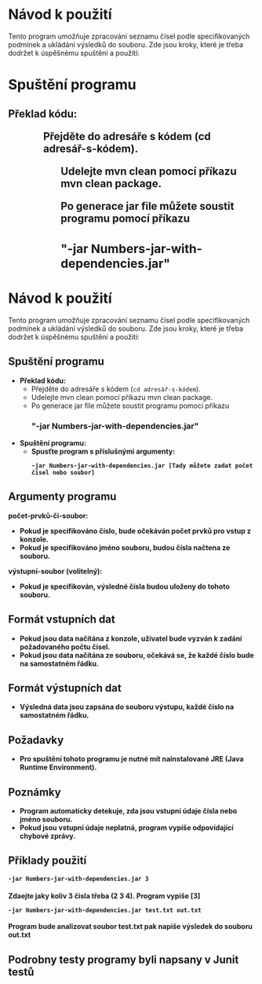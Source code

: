 
<H1>Návod k použití</H1>


<P>Tento program umožňuje zpracování seznamu čísel podle specifikovaných podmínek a ukládání výsledků do souboru. Zde jsou kroky, které je třeba dodržet k úspěšnému spuštění a použití:</P>

<h1><b>Spuštění programu</b></h1>

<h2>Překlad kódu:
  
<ul>
  <ol>Přejděte do adresáře s kódem (cd adresář-s-kódem).
<ol>Udelejte mvn clean pomocí příkazu mvn clean package.</ol>
  <ol>Po generace jar file můžete soustit programu pomocí příkazu <h3><b>"-jar Numbers-jar-with-dependencies.jar"</b></h3></ol>
</ul>
</h2>




<h1>Návod k použití</h1>

<p>Tento program umožňuje zpracování seznamu čísel podle specifikovaných podmínek a ukládání výsledků do souboru. Zde jsou kroky, které je třeba dodržet k úspěšnému spuštění a použití:</p>

<h2>Spuštění programu</h2>

<ul>

  <li><strong>Překlad kódu:</strong>
        <ul>
            <li>Přejděte do adresáře s kódem (<code>cd adresář-s-kódem</code>).</li>
            <li> Udelejte mvn clean pomocí příkazu mvn clean package.</li>
            <li> Po generace jar file můžete soustit programu pomocí příkazu <h3><b>"-jar Numbers-jar-with-dependencies.jar"</li>
        </ul>
    </li>

  <li><strong>Spuštění programu:</strong>
        <ul>
            <li>Spusťte program s příslušnými argumenty:
                <pre><code>-jar Numbers-jar-with-dependencies.jar [Tady můžete zadat počet čisel nebo soubor]</code></pre>
            </li>
        </ul>
    </li>
</ul>

<h2>Argumenty programu</h2>

<p><strong>počet-prvků-či-soubor:</strong></p>
<ul>
    <li>Pokud je specifikováno číslo, bude očekáván počet prvků pro vstup z konzole.</li>
    <li>Pokud je specifikováno jméno souboru, budou čísla načtena ze souboru.</li>
</ul>

<p><strong>výstupní-soubor</strong> (volitelný):</p>
<ul>
    <li>Pokud je specifikován, výsledné čísla budou uloženy do tohoto souboru.</li>
</ul>

<h2>Formát vstupních dat</h2>

<ul>
    <li>Pokud jsou data načítána z konzole, uživatel bude vyzván k zadání požadovaného počtu čísel.</li>
    <li>Pokud jsou data načítána ze souboru, očekává se, že každé číslo bude na samostatném řádku.</li>
</ul>

<h2>Formát výstupních dat</h2>

<ul>
    <li>Výsledná data jsou zapsána do souboru výstupu, každé číslo na samostatném řádku.</li>
</ul>

<h2>Požadavky</h2>

<ul>
    <li>Pro spuštění tohoto programu je nutné mít nainstalované JRE (Java Runtime Environment).</li>
</ul>

<h2>Poznámky</h2>

<ul>
    <li>Program automaticky detekuje, zda jsou vstupní údaje čísla nebo jméno souboru.</li>
    <li>Pokud jsou vstupní údaje neplatná, program vypíše odpovídající chybové zprávy.</li>
</ul>

<h2>Příklady použití</h2>

<code>-jar Numbers-jar-with-dependencies.jar 3</code>
<h4>Zdaejte jaky kolív 3 čisla  třeba (2 3 4). Program vypiše [3]

<code>-jar Numbers-jar-with-dependencies.jar test.txt out.txt</code>
<br>
<br>
Program bude analizovat soubor test.txt pak napiše výsledek do souboru out.txt


<h2>Podrobny testy programy byli napsany v Junit testů</h2>



